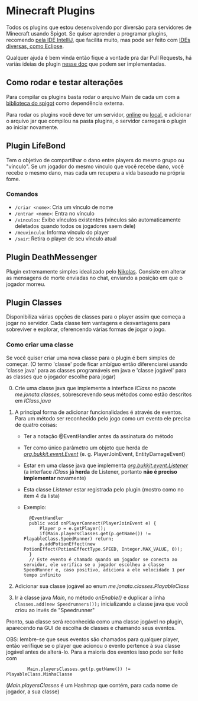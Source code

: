 # Minecraft Plugins
Todos os plugins que estou desenvolvendo por diversão para servidores de Minecraft usando Spigot. Se quiser aprender a programar plugins, recomendo [pela IDE IntelliJ](https://www.youtube.com/watch?v=v4zbqtpLaS4&list=PLfu_Bpi_zcDNEKmR82hnbv9UxQ16nUBF7), que facilita muito, mas pode ser feito com [IDEs diversas, como Eclipse](https://www.youtube.com/watch?v=r4W4drYdb4Q).

Qualquer ajuda é bem vinda então fique a vontade pra dar Pull Requests, há variás ideias de plugin [nesse doc](https://docs.google.com/document/d/1ZTrTMG60Frp40IZoICb1P4azm_syNGg3sqlkti-0hNI/edit?usp=sharing) que podem ser implementadas.

## Como rodar e testar alterações
Para compilar os plugins basta rodar o arquivo Main de cada um com a [biblioteca do spigot](https://scalacube.com/store/minecraft/spigot-1.16.2/download) como dependência externa.

Para rodar os plugins você deve ter um servidor, [online](server.pro) ou [local](https://www.youtube.com/watch?v=IVJ0euhwPvw), e adicionar o arquivo jar que compilou na pasta plugins, o servidor carregará o plugin ao iniciar novamente.

## Plugin LifeBond
Tem o objetivo de compartilhar o dano entre players do mesmo grupo ou "vínculo". Se um jogador do mesmo vínculo que você recebe dano, você recebe o mesmo dano, mas cada um recupera a vida baseado na própria fome.

### Comandos
  - `/criar <nome>`: Cria um vínculo de nome <nome>
  - `/entrar <nome>`: Entra no vínculo <nome>
  - `/vinculos`: Exibe vínculos existentes (vínculos são automaticamente deletados quando todos os jogadores saem dele)
  - `/meuvinculo`: Informa vínculo do player
  - `/sair`: Retira o player de seu vínculo atual

## Plugin DeathMessenger
Plugin extremamente simples idealizado pelo [Nikolas](https://github.com/NikolasTola). Consiste em alterar as mensagens de morte enviadas no chat, enviando a posição em que o jogador morreu.

## Plugin Classes
Disponibiliza várias opções de classes para o player assim que começa a jogar no servidor. Cada classe tem vantagens e desvantagens para sobreviver e explorar, oferencendo várias formas de jogar o jogo.

### Como criar uma classe
Se você quiser criar uma nova classe para o plugin é bem simples de começar. (O termo 'classe' pode ficar ambíguo então diferenciarei usando 'classe java' para as classes programáveis em java e 'classe jogável' para as classes que o jogador escolhe para jogar)

0. Crie uma classe java que implemente a interface *IClass* no pacote *me.jonata.classes*, sobrescrevendo seus métodos como estão descritos em *IClass.java*
0. A principal forma de adicionar funcionalidades é através de eventos. Para um método ser reconhecido pelo jogo como um evento ele precisa de quatro coisas:
  
	- Ter a notação @EventHandler antes da assinatura do método
	- Ter como único parâmetro um objeto que herda de [*org.bukkit.event.Event*](https://hub.spigotmc.org/javadocs/spigot/org/bukkit/event/Event.html) (e. g. PlayerJoinEvent, EntityDamageEvent)
	- Estar em uma classe java que implementa [*org.bukkit.event.Listener*](https://hub.spigotmc.org/javadocs/spigot/org/bukkit/event/Event.html) (a interface *IClass* **já herda** de Listener, portanto **não é preciso implementar** novamente)
	- Esta classe *Listener* estar registrada pelo plugin (mostro como no item 4 da lista)
	
	- Exemplo:
		
			@EventHandler
			public void onPlayerConnect(PlayerJoinEvent e) {
				Player p = e.getPlayer();
				if(Main.playersClasses.get(p.getName()) != PlayableClass.SpeedRunner) return;
				p.addPotionEffect(new PotionEffect(PotionEffectType.SPEED, Integer.MAX_VALUE, 0));
			}
			// Este evento é chamado quando um jogador se conecta ao servidor, ele verifica se o jogador escolheu a classe SpeedRunner e, caso positivo, adiciona a ele velocidade 1 por tempo infinito
0. Adicionar sua classe jogável ao enum *me.jonata.classes.PlayableClass*
0. Ir à classe java *Main*, no método *onEnable()* e duplicar a linha `classes.add(new Speedrunners());` inicializando a classe java que você criou ao invés de "Speedrunner"

Pronto, sua classe será reconhecida como uma classe jogável no plugin, aparecendo na GUI de escolha de classes e chamando seus eventos.

OBS: lembre-se que seus eventos são chamados para qualquer player, então verifique se o player que acionou o evento pertence à sua classe jogável antes de alterá-lo. Para a maioria dos eventos isso pode ser feito com 

			Main.playersClasses.get(p.getName()) != PlayableClass.MinhaClasse
(*Main.playersClasses* é um Hashmap que contém, para cada nome de jogador, a sua classe)